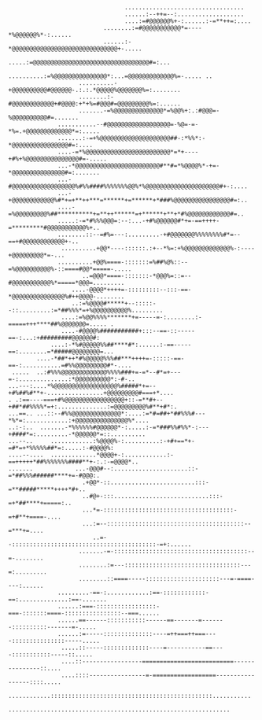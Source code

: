                                      ..................................                             
                                     ......:--++=--:...................                             
                                     ....:=#@@@@@@%+-:......:-=**++=:....                           
                               ........:=#@@@@@@@@@@@*=----*%@@@@@@%*-:......                       
                               ......:-*@@@@@@@@@@@@@@@@@@@@@@@@@@@@@@+-.....                       
                               .....:=@@@@@@@@@@@@@@@@@@@@@@@@@@@@@@@@@#=:...                       
                         ..........:=%@@@@@@@@@@@@@@@*:...=@@@@@@@@@@@@@%=-..... ..                 
                        ..........-+@@@@@@@@@@#@@@@@@-.:.:.*@@@@@%@@@@@@@%=:........                
                        ........:-#@@@@@@@@@@@@+#@@@@:+*+%=#@@@#=@@@@@@@@@%=:......                 
                        .......-=%@@@@@@@@@@@@@@*=%@@%+:.:#@@@=-%@@@@@@@@@@#=.......                
                  ...........--#@@@@@@@@@@@@@@@@@@=-%@=-=-*%=.+@@@@@@@@@@@@@*=:.....                
                  .......:-=+%@@@@@@@@@@@@@@@@@@@@##-:*%%*:-*@@@@@@@@@@@@@@@@#=:....                
                  ....-=*%@@@@@@@@@@@@@@@@@@@@@@@@*=*+----+#%+%@@@@@@@@@@@@@@@#=-.....              
                  ...-*@@@@@@@@@@@@@@@@@@@@@@@@#**#=*%@@@@%*-+=-*@@@@@@@@@@@@@@@#=:.......          
                  ...-#@@@@@@@@@@@@@@@@@@%#%%####%%%%%%%@@%*%@@@@@@@@@@@@@@@@@@@@@#+-:....          
                  ...-+@@@@@@@@@@@@%#*+=+**++***=******+=******+*###%@@@@@@@@@@@@@@@@#=:..          
                  ....-=%@@@@@@@@@%##**********+=**++******=+******+**+*#%@@@@@@@@@@@@#=..          
                  .....:-=*#%%%@@@=:--:...-+#%@@@@@@#*+=-==++++-=*********#@@@@@@@@@@@%+..          
                  ........::--=#%=---:.........-+#@@@@@@@%%%%%%%%#*=--==+#@@@@@@@@@@@@+-..          
                   ..........+@@*----::::::.:+--*%=:+%@@@@@@@@@@@@@%-:----+@@@@@@@@@*=-...          
                  ..........+@@%====-:::::::=%##%@%::--=%@@@@@@@@@@%-::====#@@*=====-.....          
                         ..=@@@*====-:::::::-*@@@%=::=--#@@@@@@@@@@@%*=====*@@@=.........           
                      ....-@@@@*++++=-:::::::::--:::-==-*@@@@@@@@@@@@@@@%#++@@@@-........           
                      ..:=%@@@@#*****+--:::::--::.........:=*##%%%*=+%@@@@@@@@@@%.........          
                   ....:=%@@%%%%*******+=-----=-:........:-=====+++****##%@@@@@@@=..... .           
                   ....-#@@@@%###########+:::--==-::-----==-:...:+#########@@@@@@#:                 
                ....:-*%#@@@@@%%##****#*:......:-==-----==:........=*#####@@@@@@@@=...              
            ....-*##*++*#%@@@@@%%%##***++++=-:::::-==-==-:...........=#%%@@@@@@@@@#*-....           
     .....  ..:#%%%@@@@@@@@@@@@@%%%%###+=-=*--#*=+---=-:..............:*@@@@@@@@@@*:-#-..           
    ...---:....*%@@@@@@@@@@@@@@@@@@%#####*+=--+#%##%#**+-................+@@@@@@@@@#===+*....        
    . .:==----===+#%@@@@@@@@@@@@@@@@@+::-=**#+--+##*##%%%%*=+:..............:=@@@@@@@@@%#**+#*:.        
    ...==.. ...::--#%%@@@@@@@@@@@@@@*:....:=*#=##+*##%%%#---*%*=:............:+@@@@@@@@@@@@@@@%*....    
    ..:-:..  .......-*%%%%%%#@@@@@@*-:.....:-=*###%%#%%*-:---+####*=:.........-*@@@@@@*=::..........    
    ...--..     ............:%@@@@%-:..........:-+#+==*+-=#*=+*%%%%%##*=:.....:-#@@@@%:                 
    ....--....  .............*@@@@+-:............:-==+++++*##%%%%%%%####**+-:.:-=@@@@*..                
    .......            ...-@@@#--:.....................::-=*##%%%######****+=-#@@@:.                 
                         .+@@*-::........................:::-=**#####*****++++*#+..                 
                         ..#@+-:::...........................:::-=+*##****+=====:..                 
                         ...*=-:::::::::::::::::::::::::::::::::::::-=+#**+====-....                
                         ...:=--:::::::::::::::::::::::::::::::::::::::--=***+=....                 
                            ..=--:::::::::::::::::::::::::::::::::::::::::-=+:......                
                        .......-=-::::::::::::::::::::::::::::::::::::::--=-........                
                        ........:=---:::::::::::::::::::::::::::::::::---=:.........                
                        ........::====-----:::::::::::::::::::::---=-====----:......                
                  .........-==-:............:==-::::::::::::-==:..............:==-.......           
                  ......:===-:::::::::::::::::-===-:::::::====-::::::::::::::::--===......          
                  ......==------:::::::::::------==-------=-------::::::::::-------=-.....          
                  ......:=-----::::::::::::::----=++===++===----:::::::::::::::-----.....           
                   .....::-----:::::::::::::----=-----------==----:::::::::::-----::.....           
                   ....::-----------------==========================---------------::....           
                   ....::::----------------=-==================-----------------::::.....           
                   ............::::::::::::::::::::::::::::::::::::::::::::::...........            
                      ...............................................................               
